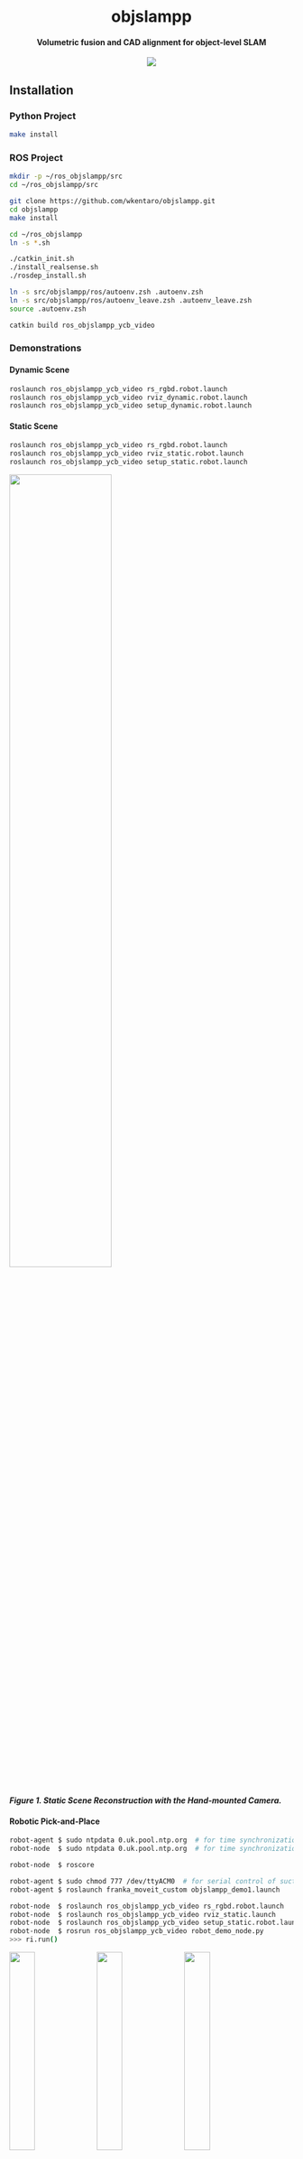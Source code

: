 <h1 align="center">
  objslampp
</h1>

<h4 align="center">
  Volumetric fusion and CAD alignment for object-level SLAM
</h4>

<div align="center">
  <a href="https://github.com/wkentaro/objslampp/actions">
    <img src="https://github.com/wkentaro/objslampp/workflows/CI/badge.svg">
  </a>
</div>


## Installation

### Python Project

```bash
make install
```


### ROS Project

```bash
mkdir -p ~/ros_objslampp/src
cd ~/ros_objslampp/src

git clone https://github.com/wkentaro/objslampp.git
cd objslampp
make install

cd ~/ros_objslampp
ln -s *.sh

./catkin_init.sh
./install_realsense.sh
./rosdep_install.sh

ln -s src/objslampp/ros/autoenv.zsh .autoenv.zsh
ln -s src/objslampp/ros/autoenv_leave.zsh .autoenv_leave.zsh
source .autoenv.zsh

catkin build ros_objslampp_ycb_video
```


### Demonstrations

#### Dynamic Scene

```bash
roslaunch ros_objslampp_ycb_video rs_rgbd.robot.launch
roslaunch ros_objslampp_ycb_video rviz_dynamic.robot.launch
roslaunch ros_objslampp_ycb_video setup_dynamic.robot.launch
```

#### Static Scene

```bash
roslaunch ros_objslampp_ycb_video rs_rgbd.robot.launch
roslaunch ros_objslampp_ycb_video rviz_static.robot.launch
roslaunch ros_objslampp_ycb_video setup_static.robot.launch
```

<div>
  <img src="https://drive.google.com/uc?id=1BbjWZPTZhoqbsH4OlzIghOO0VZhG69mK" width="60%" />
  <br/>
  <b><i>Figure 1. Static Scene Reconstruction with the Hand-mounted Camera.</i></b>
</div>

#### Robotic Pick-and-Place

```bash
robot-agent $ sudo ntpdata 0.uk.pool.ntp.org  # for time synchronization
robot-node  $ sudo ntpdata 0.uk.pool.ntp.org  # for time synchronization

robot-node  $ roscore

robot-agent $ sudo chmod 777 /dev/ttyACM0  # for serial control of suction gripper
robot-agent $ roslaunch franka_moveit_custom objslampp_demo1.launch

robot-node  $ roslaunch ros_objslampp_ycb_video rs_rgbd.robot.launch
robot-node  $ roslaunch ros_objslampp_ycb_video rviz_static.launch
robot-node  $ roslaunch ros_objslampp_ycb_video setup_static.robot.launch TARGET:=2
robot-node  $ rosrun ros_objslampp_ycb_video robot_demo_node.py
>>> ri.run()
```

<div>
  <img src="https://drive.google.com/uc?id=1JeIlT2yyhruR5DreFbI9htP8N4X4fP10" width="30%" />
  <img src="https://drive.google.com/uc?id=1vO0k7NS0iRkzGhcmGHBpqe8sp7_i-n0a" width="30%" />
  <img src="https://drive.google.com/uc?id=1aj657Z8_T4JR4ceEh0laiP88ggBllYPK" width="30%" />
  <br/>
  <b><i>Figure 2. (a) Scanning the Scene; (b) Removing Distractor Objects; (c) Picking Target Object.</i></b>
</div>
